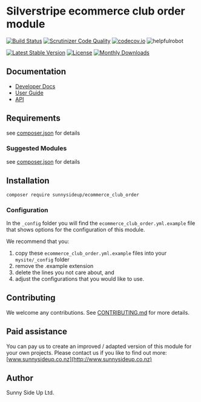 # Silverstripe ecommerce club order module
[![Build Status](https://travis-ci.org/sunnysideup/silverstripe-ecommerce_club_order.svg?branch=master)](https://travis-ci.org/sunnysideup/silverstripe-ecommerce_club_order)
[![Scrutinizer Code Quality](https://scrutinizer-ci.com/g/sunnysideup/silverstripe-ecommerce_club_order/badges/quality-score.png?b=master)](https://scrutinizer-ci.com/g/sunnysideup/silverstripe-ecommerce_club_order/?branch=master)
[![codecov.io](https://codecov.io/github/sunnysideup/silverstripe-ecommerce_club_order/coverage.svg?branch=master)](https://codecov.io/github/sunnysideup/silverstripe-ecommerce_club_order?branch=master)
![helpfulrobot](https://helpfulrobot.io/sunnysideup/ecommerce_club_order/badge)

[![Latest Stable Version](https://poser.pugx.org/sunnysideup/ecommerce_club_order/version)](https://packagist.org/packages/sunnysideup/ecommerce_club_order)
[![License](https://poser.pugx.org/sunnysideup/ecommerce_club_order/license)](https://packagist.org/packages/sunnysideup/ecommerce_club_order)
[![Monthly Downloads](https://poser.pugx.org/sunnysideup/ecommerce_club_order/d/monthly)](https://packagist.org/packages/sunnysideup/ecommerce_club_order)


## Documentation



 * [Developer Docs](docs/en/INDEX.md)
 * [User Guide](docs/en/userguide.md)
 * [API](http://ssmods.com/apis/ecommerce_club_order/docs/en/api/)

## Requirements



see [composer.json](composer.json) for details

### Suggested Modules



see [composer.json](composer.json) for details


## Installation


```
composer require sunnysideup/ecommerce_club_order
```

### Configuration



In the `_config` folder you will find the `ecommerce_club_order.yml.example`
file that shows options for the configuration of this module.

We recommend that you:

  1. copy these `ecommerce_club_order.yml.example` files into your
`mysite/_config` folder
  2. remove the .example extension
  3. delete the lines you not care about, and
  4. adjust the configurations that you would like to use.


## Contributing



We welcome any contributions. See [CONTRIBUTING.md](CONTRIBUTING.md) for more details.

## Paid assistance



You can pay us to create an improved / adapted version of this module for your own projects.  Please contact us if you like to find out more: [www.sunnysideup.co.nz](http://www.sunnysideup.co.nz)

## Author



Sunny Side Up Ltd.
